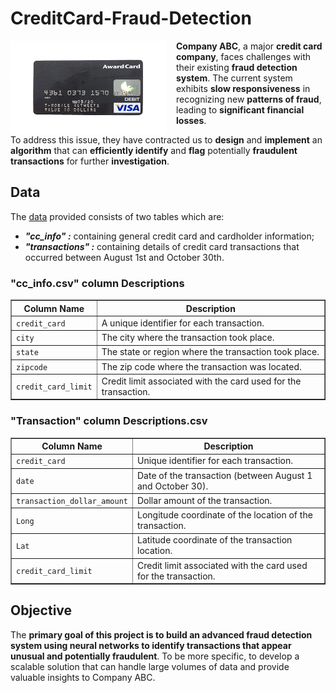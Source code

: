 # CreditCard-Fraud-Detection

<img align="left" width="250" height="150" src="Image/creditcard.gif" style="margin-right: 15px;"> **Company ABC**, a major **credit card company**, faces challenges with their existing **fraud detection system**. The current system exhibits **slow responsiveness** in recognizing new **patterns of fraud**, leading to **significant financial losses**.  

To address this issue, they have contracted us to **design** and **implement** an **algorithm** that can **efficiently identify** and **flag** potentially **fraudulent transactions** for further **investigation**. 


## Data
The [data](https://www.kaggle.com/datasets/iabhishekofficial/creditcard-fraud-detection) provided consists of two tables which are:
* ***"cc_info" :*** containing general credit card and cardholder information;
* ***"transactions" :*** containing details of credit card transactions that occurred between August 1st and October 30th.

<h3>"cc_info.csv" column Descriptions</h3>
<table border="1" style="border-collapse: collapse; width: 100%;">
<tr>
<th>Column Name</th>
<th>Description</th>
</tr>
<tr>
<td><code>credit_card</code></td>
<td>A unique identifier for each transaction.</td>
</tr>
<tr>
<td><code>city</code></td>
<td>The city where the transaction took place.</td>
</tr>
<tr>
<td><code>state</code></td>
<td>The state or region where the transaction took place.</td>
</tr>
<tr>
<td><code>zipcode</code></td>
<td>The zip code where the transaction was located.</td>
</tr>
<tr>
<td><code>credit_card_limit</code></td>
<td>Credit limit associated with the card used for the transaction.</td>
</tr>
</table>



<h3>"Transaction" column Descriptions.csv</h3>
<table border="1" style="border-collapse: collapse; width: 100%;">
<tr>
<th>Column Name</th>
<th>Description</th>
</tr>
<tr>
<td><code>credit_card</code></td>
<td>Unique identifier for each transaction.</td>
</tr>
<tr>
<td><code>date</code></td>
<td>Date of the transaction (between August 1 and October 30).</td>
</tr>
<tr>
<td><code>transaction_dollar_amount</code></td>
<td>Dollar amount of the transaction.</td>
</tr>
<tr>
<td><code>Long</code></td>
<td>Longitude coordinate of the location of the transaction.</td>
</tr>
<tr>
<td><code>Lat</code></td>
<td>Latitude coordinate of the transaction location.</td>
</tr>
<tr>
<td><code>credit_card_limit</code></td>
<td>Credit limit associated with the card used for the transaction.</td>
</tr>
</table>

## Objective
The **primary goal of this project is to build an advanced fraud detection system using neural networks to identify transactions that appear unusual and potentially fraudulent**. To be more specific, to develop a scalable solution that can handle large volumes of data and provide valuable insights to Company ABC.

